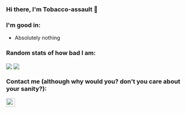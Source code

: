 ### Hi there, I'm Tobacco-assault 👋


### I'm good in:
- Absolutely nothing

### Random stats of how bad I am:
<a>
  <img align="center" src="https://github-readme-stats.vercel.app/api?username=Tobacco-assault&count_private=true&border_radius=8&icon_color=f44336&show_icons=true&theme=dark" />
</a>
<a>
  <img align="center" src="https://github-readme-stats.vercel.app/api/top-langs/?username=Tobacco-assault&layout=compact&border_radius=8&theme=dark" />
</a>

### Contact me (although why would you? don't you care about your sanity?):
<a href="https://t.me/Tobacco-assault"><img width="24px" src="https://cdn.iconscout.com/icon/free/png-64/telegram-1754812-1490132.png"></a>
